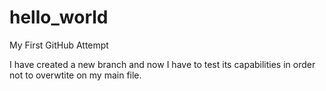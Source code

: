 # hello_world
My First GitHub Attempt

I have created a new branch and now I have to test its capabilities in order not to overwtite on my main file.


